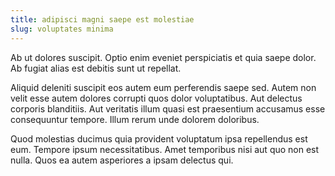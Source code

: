 ```yaml
---
title: adipisci magni saepe est molestiae
slug: voluptates minima
---
```


Ab ut dolores suscipit. Optio enim eveniet perspiciatis et quia saepe dolor. Ab fugiat alias est debitis sunt ut repellat.

Aliquid deleniti suscipit eos autem eum perferendis saepe sed. Autem non velit esse autem dolores corrupti quos dolor voluptatibus. Aut delectus corporis blanditiis. Aut veritatis illum quasi est praesentium accusamus esse consequuntur tempore. Illum rerum unde dolorem doloribus.

Quod molestias ducimus quia provident voluptatum ipsa repellendus est eum. Tempore ipsum necessitatibus. Amet temporibus nisi aut quo non est nulla. Quos ea autem asperiores a ipsam delectus qui.
